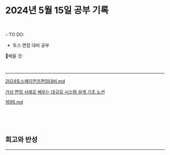 # 2024년 5월 15일 공부 기록 

<br>

✅TO DO: 

- 토스 면접 대비 공부

💭배울 것:


<br>

---

[2024토스페이먼츠면접대비.md](..%2F..%2F..%2F%EA%B8%B0%ED%83%80%2F2024%ED%86%A0%EC%8A%A4%ED%8E%98%EC%9D%B4%EB%A8%BC%EC%B8%A0%EB%A9%B4%EC%A0%91%EB%8C%80%EB%B9%84.md)

[가상 면접 사례로 배우는 대규모 시스템 설계 기초 노션](https://seong-uk52.notion.site/07dc8b63045f4db3927b0003b44230f3?pvs=4)

[1695.md](..%2F..%2F..%2FAlgorithm%2FSolvedProblem%2FDP%2F1695%2F1695.md)


<br><br><br>





## 회고와 반성

---

